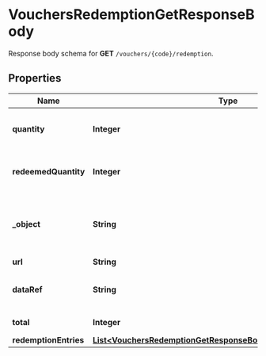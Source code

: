 

# VouchersRedemptionGetResponseBody

Response body schema for **GET** `/vouchers/{code}/redemption`.

## Properties

| Name | Type | Description | Notes |
|------------ | ------------- | ------------- | -------------|
|**quantity** | **Integer** | The maximum number of times a voucher can be redeemed. |  [optional] |
|**redeemedQuantity** | **Integer** | The number of times the voucher was redeemed successfully. |  |
|**_object** | **String** | The type of the object represented by JSON. This object stores information about redemptions in a dictionary. |  |
|**url** | **String** | URL |  |
|**dataRef** | **String** | Identifies the name of the attribute that contains the array of &#x60;redemption_entries&#x60;. |  |
|**total** | **Integer** | Total number of redemption objects. |  |
|**redemptionEntries** | [**List&lt;VouchersRedemptionGetResponseBodyRedemptionEntriesItem&gt;**](VouchersRedemptionGetResponseBodyRedemptionEntriesItem.md) |  |  |



